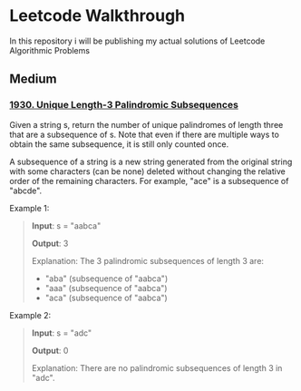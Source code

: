 # Leetcode Walkthrough

In this repository i will be publishing my actual solutions of Leetcode Algorithmic Problems

## Medium

### [1930. Unique Length-3 Palindromic Subsequences](/medium/uniquelength3palindromicsubsequences/readme.md)

Given a string s, return the number of unique palindromes of length three that are a subsequence of s.
Note that even if there are multiple ways to obtain the same subsequence, it is still only counted once.

A subsequence of a string is a new string generated from the original string with some characters (can be none) deleted without changing the relative order of the remaining characters.
For example, "ace" is a subsequence of "abcde".

Example 1:

>**Input**: s = "aabca"
>
>**Output**: 3
>
>Explanation: The 3 palindromic subsequences of length 3 are:
>- "aba" (subsequence of "aabca")
>- "aaa" (subsequence of "aabca")
>- "aca" (subsequence of "aabca")
>
Example 2:
>
>**Input**: s = "adc"
>
>**Output**: 0
>
>Explanation: There are no palindromic subsequences of length 3 in "adc".
